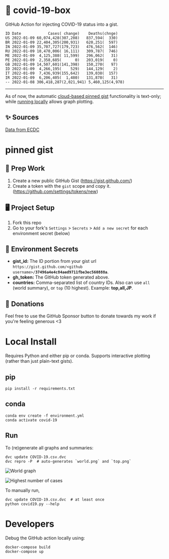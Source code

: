 # 🏥 covid-19-box

GitHub Action for injecting COVID-19 status into a gist.

```
ID Date            Cases( change)    Deaths(chnge)
US 2022-01-09 60,074,428(307,208)   837,594(  330)
BR 2022-01-09 22,404,305(200,931)   620,251(  597)
IN 2022-01-09 35,707,727(179,723)   476,562(  146)
RU 2022-01-09 10,470,006( 16,111)   309,787(  746)
ME 2022-01-09  4,125,388( 11,599)   296,062(   31)
PE 2022-01-09  2,358,685(      0)   203,019(    0)
GB 2022-01-09 14,507,601(141,398)   150,270(   97)
ID 2022-01-09  4,266,195(    529)   144,129(    2)
IT 2022-01-09  7,436,939(155,642)   139,038(  157)
IR 2022-01-09  6,206,405(  1,480)   131,878(   31)
-- 2022-01-08 306,418,287(2,021,941) 5,460,125(4,978)
```

---

As of now, the automatic [cloud-based pinned gist](#pinned-gist) functionality is text-only;
while [running locally](#local-install) allows graph plotting.

## ✨ Sources

[Data from ECDC](https://www.ecdc.europa.eu/en/publications-data/download-todays-data-geographic-distribution-covid-19-cases-worldwide)

# pinned gist

## 🎒 Prep Work
1. Create a new public GitHub Gist (https://gist.github.com/)
1. Create a token with the `gist` scope and copy it. (https://github.com/settings/tokens/new)

## 🖥 Project Setup
1. Fork this repo
1. Go to your fork's `Settings` > `Secrets` > `Add a new secret` for each environment secret (below)

## 🤫 Environment Secrets
- **gist_id:** The ID portion from your gist url `https://gist.github.com/<github username>/`**`37496a4e4c84aed9711fbe3ec560888a`**.
- **gh_token:** The GitHub token generated above.
- **countries:** Comma-separated list of country IDs. Also can use `all` (world summary), or `top` (10 highest). Example: **top,all,JP**.

## 💸 Donations

Feel free to use the GitHub Sponsor button to donate towards my work if you're feeling generous <3

# Local Install

Requires Python and either pip or conda. Supports interactive plotting (rather than just plain-text gists).

## pip

```
pip install -r requirements.txt
```

## conda

```
conda env create -f environment.yml
conda activate covid-19
```

## Run

To (re)generate all graphs and summaries:

```
dvc update COVID-19.csv.dvc
dvc repro -P  # auto-generates `world.png` and `top.png`
```

![World graph](world.png)

![Highest number of cases](top.png)

To manually run,

```
dvc update COVID-19.csv.dvc  # at least once
python covid19.py --help
```

# Developers

Debug the GitHub action locally using:

```
docker-compose build
docker-compose up
```

